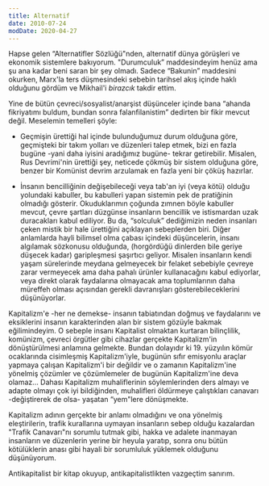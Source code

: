 ```yaml
---
title: Alternatif
date: 2010-07-24
modDate: 2020-04-27
---
```


Hapse gelen “Alternatifler Sözlüğü"nden, alternatif
dünya görüşleri ve ekonomik sistemlere bakıyorum. "Durumculuk”
maddesindeyim henüz ama şu ana kadar beni saran bir şey olmadı. Sadece
“Bakunin” maddesini okurken, Marx'la ters düşmesindeki sebebin tarihsel
akış içinde haklı olduğunu gördüm ve Mikhail'i *birazcık* takdir ettim.

Yine de bütün çevreci/sosyalist/anarşist düşünceler içinde bana “ahanda
fikriyatımı buldum, bundan sonra falanfilanistim” dedirten bir fikir
mevcut değil. Meselemin temelleri şöyle:

-   Geçmişin ürettiği hal içinde bulunduğumuz durum olduğuna göre,
    geçmişteki bir takım yolları ve düzenleri talep etmek, bizi en fazla
    bugüne -yani daha iyisini aradığımız bugüne- tekrar getirebilir.
    Misalen, Rus Devrimi'nin ürettiği şey, neticede çökmüş bir sistem
    olduğuna göre, benzer bir Komünist devrim arzulamak en fazla yeni
    bir çöküş hazırlar.

-   İnsanın bencilliğinin değişebileceği veya tab'an iyi (veya kötü)
    olduğu yolundaki kabuller, bu kabulleri yapan sistemin pek de
    pratiğinin olmadığı gösterir. Okuduklarımın çoğunda zımnen böyle
    kabuller mevcut, çevre şartları düzgünse insanların bencillik ve
    istismardan uzak duracakları kabul ediliyor. Bu da, “solculuk”
    dediğimizin neden insanları çeken mistik bir hale ürettiğini
    açıklayan sebeplerden biri. Diğer anlamlarda hayli bilimsel olma
    çabası içindeki düşüncelerin, insanı algılamak sözkonusu olduğunda,
    (horgördüğü dinlerden bile geriye düşecek kadar) garipleşmesi
    şaşırtıcı geliyor. Misalen insanların kendi yaşam sürelerinde
    meydana gelmeyecek bir felaket sebebiyle çevreye zarar vermeyecek
    ama daha pahalı ürünler kullanacağını kabul ediyorlar, veya direkt
    olarak faydalarına olmayacak ama toplumlarının daha müreffeh olması
    açısından gerekli davranışları gösterebileceklerini düşünüyorlar.

Kapitalizm'e -her ne demekse- insanın tabiatından doğmuş ve faydalarını
ve eksiklerini insanın karakterinden alan bir sistem gözüyle bakmak
eğilimindeyim. O sebeple insanı Kapitalist olmaktan kurtaran
bilinçlilik, komünizm, çevreci örgütler gibi cihazlar gerçekte
Kapitalizm'in dönüştürülmesi anlamına gelmekte. Bundan dolayıdır ki 19.
yüzyılın kömür ocaklarında cisimleşmiş Kapitalizm'iyle, bugünün sıfır
emisyonlu araçlar yapmaya çalışan Kapitalizm'i bir değildir ve o zamanın
Kapitalizm'ine yönelmiş çözümler ve çözümlemeler de bugünün
Kapitalizm'ine deva olamaz… Dahası Kapitalizm muhaliflerinin
söylemlerinden ders almayı ve adapte olmayı çok iyi bildiğinden,
muhalifleri öldürmeye çalıştıkları canavarı -değiştirerek de olsa-
yaşatan “yem"lere dönüşmekte.

Kapitalizm adının gerçekte bir anlamı olmadığını ve ona yönelmiş
eleştirilerin, trafik kurallarına uymayan insanların sebep olduğu
kazalardan "Trafik Canavarı"nı sorumlu tutmak gibi, hakka ve adalete
inanmayan insanların ve düzenlerin yerine bir heyula yaratıp, sonra onu
bütün kötülüklerin anası gibi hayali bir sorumluluk yüklemek olduğunu
düşünüyorum.

Antikapitalist bir kitap okuyup, antikapitalistlikten vazgeçtim sanırım.
